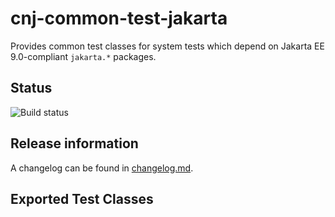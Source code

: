 # cnj-common-test-jakarta

Provides common test classes for system tests which depend on Jakarta EE 9.0-compliant `jakarta.*` packages.

## Status

![Build status](https://drone.cloudtrain.aws.msgoat.eu/api/badges/msgoat/cnj-common-test-rest-jakarta/status.svg)

## Release information

A changelog can be found in [changelog.md](changelog.md).

## Exported Test Classes
